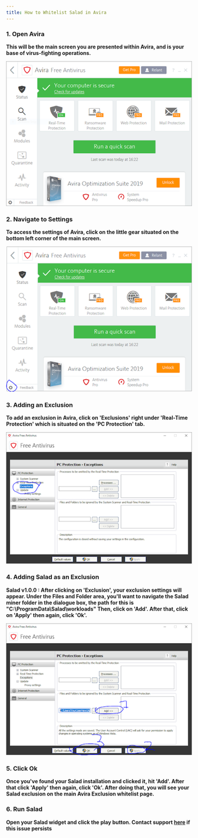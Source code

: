 ```yaml
---
title: How to Whitelist Salad in Avira
---
```


### 1. Open Avira

**This will be the main screen you are presented within Avira, and is your base of virus-fighting operations.**

**![unnamed__2_.png](../../../../content/images/troubleshooting/antivirus/how-to-whitelist-salad-in-avira-1.png)**

### 2. Navigate to Settings

**To access the settings of Avira, click on the little gear situated on the bottom left corner of the main screen.**

**![unnamed__1_.png](../../../../content/images/troubleshooting/antivirus/how-to-whitelist-salad-in-avira-2.png)**

### 3. Adding an Exclusion

**To add an exclusion in Avira, click on 'Exclusions' right under 'Real-Time Protection' which is situated on the 'PC
Protection' tab.**

**![unnamed.png](../../../../content/images/troubleshooting/antivirus/how-to-whitelist-salad-in-avira-3.png)**

### 4. Adding Salad as an Exclusion

**Salad v1.0.0 : After clicking on 'Exclusion', your exclusion settings will appear. Under the Files and Folder area,
you'll want to navigate the Salad miner folder in the dialogue box, the path for this is
"C:\\ProgramData\\Salad\\workloads" Then, click on 'Add'. After that, click on 'Apply' then again, click 'Ok'.**

**![unnamed__5_.png](../../../../content/images/troubleshooting/antivirus/how-to-whitelist-salad-in-avira-4.png)**

### 5. Click Ok

**Once you've found your Salad installation and clicked it, hit 'Add'. After that click 'Apply' then again, click 'Ok'.
After doing that, you will see your Salad exclusion on the main Avira Exclusion whitelist page.**

### 6. Run Salad

**Open your Salad widget and click the play button. Contact support
[here](/docs/guides/your-pc/216-how-to-create-a-support-ticket) if this issue persists**
